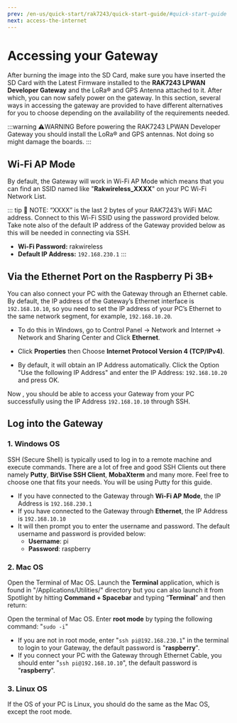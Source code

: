 ```yaml
---
prev: /en-us/quick-start/rak7243/quick-start-guide/#quick-start-guide
next: access-the-internet
---
```


# Accessing your Gateway
After burning the image into the SD Card, make sure you have inserted the SD Card with the Latest Firmware installed to the **RAK7243 LPWAN Developer Gateway** and the LoRa® and GPS Antenna attached to it. After which, you can now safely power on the gateway. In this section, several ways in accessing the gateway are provided to have different alternatives for you to choose depending on the availability of the requirements needed.

:::warning ⚠️WARNING
 Before powering the RAK7243 LPWAN Developer Gateway you should install the LoRa® and GPS antennas. Not doing so might damage the boards.
:::

## Wi-Fi AP Mode
By default, the Gateway will work in Wi-Fi AP Mode which means that you can find an SSID named like "**Rakwireless_XXXX**" on your PC Wi-Fi Network List.

<rk-img
  src="/assets/images/quick-start-guide/rak7243/4.accessing your gateway/wifi.jpg" 
  width="100%"
  figure-number="1"
  caption="RAKwireless Access Point"
/>

::: tip 📝 NOTE: 
 “XXXX” is the last 2 bytes of your RAK7243’s WiFi MAC address. Connect to this Wi-Fi SSID using the password provided below. Take note also  of the default IP address of the Gateway provided below as this will be needed in connecting via SSH.
* **Wi-Fi Password:** rakwireless
* **Default IP Address:** `192.168.230.1`
:::

## Via the Ethernet Port on the Raspberry Pi 3B+
You can also connect your PC with the Gateway through an Ethernet cable. By default, the IP address of the Gateway’s Ethernet interface is `192.168.10.10`, so you need to set the IP address of your PC’s Ethernet to the same network segment, for example, `192.168.10.20`.

* To do this in Windows, go to Control Panel -> Network and Internet -> Network and Sharing Center and Click **Ethernet**.

<rk-img
  src="/assets/images/quick-start-guide/rak7243/4.accessing your gateway/networ&sharing.png"
  width="100%"
  figure-number="2"
  caption="Network and Sharing Center"
/>

* Click **Properties** then Choose **Internet Protocol Version 4 (TCP/IPv4)**.

<rk-img
  src="/assets/images/quick-start-guide/rak7243/4.accessing your gateway/ethernetproperties.jpg"
  width="100%"
  figure-number="3"
  caption="Ethernet Properties"
/>

* By default, it will obtain an IP Address automatically. Click the Option "Use the following IP Address" and enter the IP Address: `192.168.10.20` and press OK.

<rk-img
  src="/assets/images/quick-start-guide/rak7243/4.accessing your gateway/tcpipv4.jpg"
  width="100%"
  figure-number="4"
  caption="TCP/IPv4 Properties"
/>

Now , you should be able to access your Gateway from your PC successfully using the IP Address `192.168.10.10` through SSH.

## Log into the Gateway 
### 1. Windows OS
SSH (Secure Shell) is typically used to log in to a remote machine and execute commands. There are a lot of free and good SSH Clients out there namely **Putty**, **BitVise SSH Client**, **MobaXterm** and many more. Feel free to choose one that fits your needs. You will be using Putty for this guide.

<rk-img
  src="/assets/images/quick-start-guide/rak7243/4.accessing your gateway/puttywindows.png"
  width="75%"
  figure-number="5"
  caption="Putty Software for SSH in Windows"
/>

* If you have connected to the Gateway through **Wi-Fi AP Mode**, the IP Address is `192.168.230.1`
* If you have connected to the Gateway through **Ethernet**, the IP Address is `192.168.10.10`
* It will then prompt you to enter the username and password. The default username and password is provided below:
  * **Username**: pi
  * **Password**: raspberry

<rk-img
  src="/assets/images/quick-start-guide/rak7243/4.accessing your gateway/commandline.png"
  width="100%"
  figure-number="6"
  caption="Command line after log in"
/>

### 2. Mac OS
Open the Terminal of Mac OS. Launch the **Terminal** application, which is found in "/Applications/Utilities/" directory but you can also launch it from Spotlight by hitting **Command + Spacebar** and typing “**Terminal**” and then return:

<rk-img
  src="/assets/images/quick-start-guide/rak7243/4.accessing your gateway/mac_terminal.jpg"
  width="100%"
  figure-number="7"
  caption="Opening Terminal in Mac OS"
/>

Open the terminal of Mac OS. Enter **root mode** by typing the following command: "`sudo -i`"

<rk-img
  src="/assets/images/quick-start-guide/rak7243/4.accessing your gateway/sshmac.jpg"
  width="100%"
  figure-number="8"
  caption="SSH in Mac OS"
/>

* If you are not in root mode, enter "`ssh pi@192.168.230.1`" in the terminal to login to your Gateway, the default password is "**raspberry**".
* If you connect your PC with the Gateway through Ethernet Cable, you should enter "`ssh pi@192.168.10.10`", the default password is "**raspberry**".

<rk-img
  src="/assets/images/quick-start-guide/rak7243/4.accessing your gateway/loginsuccess.jpg"
  width="100%"
  figure-number="9"
  caption="Log-in Successful Notification"
/>

### 3. Linux OS
If the OS of your PC is Linux, you should do the same as the Mac OS, except the root mode.